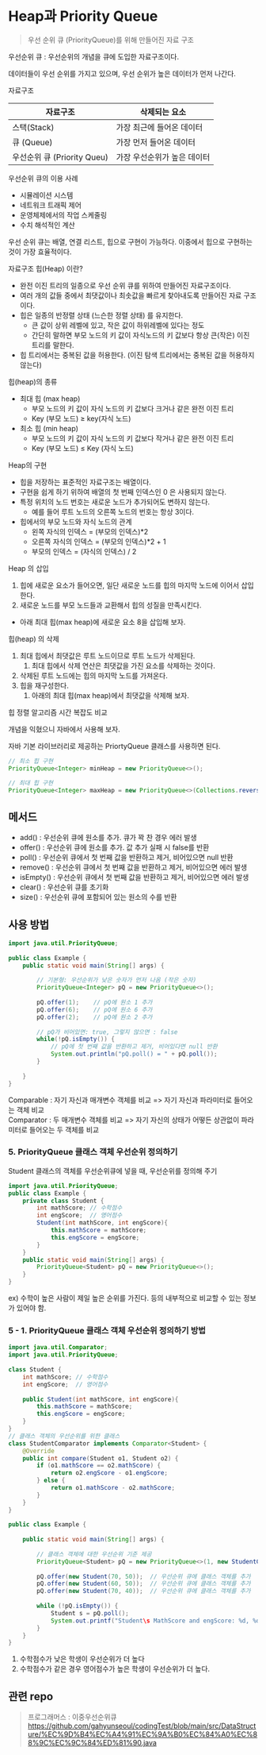 # Heap과 Priority Queue


> 우선 순위 큐 (PriorityQueue)를 위해 만들어진 자료 구조
>

우선순위 큐 : 우선순위의 개념을 큐에 도입한 자료구조이다.

데이터들이 우선 순위를 가지고 있으며, 우선 순위가 높은 데이터가 먼저 나간다.

자료구조

| 자료구조 | 삭제되는 요소 |
| --- | --- |
| 스택(Stack) | 가장 최근에 들어온 데이터 |
| 큐 (Queue) | 가장 먼저 들어온 데이터 |
| 우선순위 큐 (Priority Queu) | 가장 우선순위가 높은 데이터 |

우선순위 큐의 이용 사례

- 시뮬레이션 시스템
- 네트워크 트래픽 제어
- 운영체제에서의 작업 스케줄링
- 수치 해석적인 계산

우선 순위 큐는 배열, 연결 리스트, 힙으로 구현이 가능하다. 이중에서 힙으로 구현하는 것이 가장 효율적이다.

자료구조 힙(Heap) 이란?

- 완전 이진 트리의 일종으로 우선 순위 큐를 위하여 만들어진 자료구조이다.
- 여러 개의 값들 중에서 최댓값이나 최솟값을 빠르게 찾아내도록 만들어진 자료 구조이다.
- 힙은 일종의 반정렬 상태 (느슨한 정렬 상태) 를 유지한다.
    - 큰 값이 상위 레벨에 있고, 작은 값이 하위레벨에 있다는 정도
    - 간단히 말하면 부모 노드의 키 값이 자식노드의 키 값보다 항상 큰(작은) 이진 트리를 말한다.
- 힙 트리에서는 중복된 값을 허용한다. (이진 탐색 트리에서는 중복된 값을 허용하지 않는다)

힙(heap)의 종류

- 최대 힙 (max heap)
    - 부모 노드의 키 값이 자식 노드의 키 값보다 크거나 같은 완전 이진 트리
    - Key (부모 노드) ≥ key(자식 노드)
- 최소 힙 (min heap)
    - 부모 노드의 키 값이 자식 노드의 키 값보다 작거나 같은 완전 이진 트리
    - Key (부모 노드) ≤ Key (자식 노드)


Heap의 구현

- 힙을 저장하는 표준적인 자료구조는 배열이다.
- 구현을 쉽게 하기 위하여 배열의 첫 번째 인덱스인 0 은 사용되지 않는다.
- 특정 위치의 노드 번호는 새로운 노드가 추가되어도 변하지 않는다.
    - 예를 들어 루트 노드의 오른쪽 노드의 번호는 항상 3이다.
- 힙에서의 부모 노드와 자식 노드의 관계
    - 왼쪽 자식의 인덱스 = (부모의 인덱스)*2
    - 오른쪽 자식의 인덱스 = (부모의 인덱스)*2 + 1
    - 부모의 인덱스 = (자식의 인덱스) / 2


Heap 의 삽입

1. 힙에 새로운 요소가 들어오면, 일단 새로운 노드를 힙의 마지막 노드에 이어서 삽입한다.
2. 새로운 노드를 부모 노드들과 교환해서 힙의 성질을 만족시킨다.
- 아래 최대 힙(max heap)에 새로운 요소 8을 삽입해 보자.



힙(heap) 의 삭제

1. 최대 힙에서 최댓값은 루트 노드이므로 루트 노드가 삭제된다.
    1. 최대 힙에서 삭제 연산은 최댓값을 가진 요소를 삭제하는 것이다.
2. 삭제된 루트 노드에는 힙의 마지막 노드를 가져온다.
3. 힙을 재구성한다.
    1. 아래의 최대 힙(max heap)에서 최댓값을 삭제해 보자.



힙 정렬 알고리즘 시간 복잡도 비교



개념을 익혔으니 자바에서 사용해 보자.

자바 기본 라이브러리로 제공하는 PriortyQueue 클래스를 사용하면 된다.

```java
// 최소 힙 구현
PriorityQueue<Integer> minHeap = new PriorityQueue<>();

// 최대 힙 구현
PriorityQueue<Integer> maxHeap = new PriorityQueue<>(Collections.reverseOrder());
```

## 메서드

- add() : 우선순위 큐에 원소를 추가. 큐가 꽉 찬 경우 에러 발생
- offer() : 우선순위 큐에 원소를 추가. 값 추가 실패 시 false를 반환
- poll() : 우선순위 큐에서 첫 번째 값을 반환하고 제거, 비어있으면 null 반환
- remove() : 우선순위 큐에서 첫 번째 값을 반환하고 제거, 비어있으면 에러 발생
- isEmpty() : 우선순위 큐에서 첫 번째 값을 반환하고 제거, 비어있으면 에러 발생
- clear() : 우선순위 큐를 초기화
- size() : 우선순위 큐에 포함되어 있는 원소의 수를 반환

## 사용 방법

```java
import java.util.PriorityQueue;
 
public class Example {
    public static void main(String[] args) {
 
        // 기본형: 우선순위가 낮은 숫자가 먼저 나옴 (작은 숫자)
        PriorityQueue<Integer> pQ = new PriorityQueue<>();
 
        pQ.offer(1);    // pQ에 원소 1 추가
        pQ.offer(6);    // pQ에 원소 6 추가
        pQ.offer(2);    // pQ에 원소 2 추가
        
        // pQ가 비어있면: true, 그렇지 않으면 : false
        while(!pQ.isEmpty()) {
            // pQ에 첫 번째 값을 반환하고 제거, 비어있다면 null 반환
            System.out.println("pQ.poll() = " + pQ.poll());
        }
 
    }
}

```

Comparable : 자기 자신과 매개변수 객체를 비교 => 자기 자신과 파라미터로 들어오는 객체 비교<br>
Comparator : 두 매개변수 객체를 비교 => 자기 자신의 상태가 어떻든 상관없이 파라미터로 들어오는 두 객체를 비교


### **5. PriorityQueue 클래스 객체 우선순위 정의하기**

Student 클래스의 객체를 우선순위큐에 넣을 때, 우선순위를 정의해 주기

```java
import java.util.PriorityQueue;
public class Example {
    private class Student {
        int mathScore; // 수학점수
        int engScore;  // 영어점수
        Student(int mathScore, int engScore){
            this.mathScore = mathScore;
            this.engScore = engScore;
        }
    }
    public static void main(String[] args) {
        PriorityQueue<Student> pQ = new PriorityQueue<>();
    }
}

```
ex) 수학이 높은 사람이 제일 높은 순위를 가진다. 등의 내부적으로 비교할 수 있는 정보가 있어야 함. 

### **5 - 1. PriorityQueue 클래스 객체 우선순위 정의하기 방법**

```java
import java.util.Comparator;
import java.util.PriorityQueue;
 
class Student {
    int mathScore; // 수학점수
    int engScore;  // 영어점수
 
    public Student(int mathScore, int engScore){
        this.mathScore = mathScore;
        this.engScore = engScore;
    }
}
// 클래스 객체의 우선순위를 위한 클래스
class StudentComparator implements Comparator<Student> {
    @Override
    public int compare(Student o1, Student o2) {
        if (o1.mathScore == o2.mathScore) {
            return o2.engScore - o1.engScore;
        } else {
            return o1.mathScore - o2.mathScore;
        }
    }
}
 
public class Example {
 
    public static void main(String[] args) {
 
        // 클래스 객체에 대한 우선순위 기준 제공
        PriorityQueue<Student> pQ = new PriorityQueue<>(1, new StudentComparator());
 
        pQ.offer(new Student(70, 50));  // 우선순위 큐에 클래스 객체를 추가
        pQ.offer(new Student(60, 50));  // 우선순위 큐에 클래스 객체를 추가
        pQ.offer(new Student(70, 40));  // 우선순위 큐에 클래스 객체를 추가
 
        while (!pQ.isEmpty()) {
            Student s = pQ.poll();
            System.out.printf("Student\s MathScore and engScore: %d, %d \n", s.mathScore, s.engScore);
        }
    }
}

```

1. 수학점수가 낮은 학생이 우선순위가 더 높다
2. 수학점수가 같은 경우 영어점수가 높은 학생이 우선순위가 더 높다.


## 관련 repo
> 프로그래머스 : 이중우선순위큐
https://github.com/gahyunseoul/codingTest/blob/main/src/DataStructure/%EC%9D%B4%EC%A4%91%EC%9A%B0%EC%84%A0%EC%88%9C%EC%9C%84%ED%81%90.java
